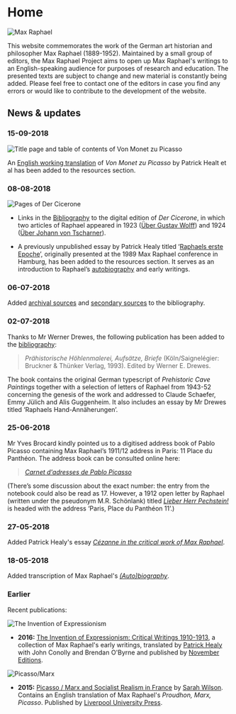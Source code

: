 # Home

![Max Raphael][image-1]

This website commemorates the work of the German art historian and philosopher Max Raphael (1889-1952). Maintained by a small group of editors, the Max Raphael Project aims to open up Max Raphael's writings to an English-speaking audience for purposes of research and education. The presented texts are subject to change and new material is constantly being added. Please feel free to contact one of the editors in case you find any errors or would like to contribute to the development of the website.

## News & updates

### 15-09-2018

![Title page and table of contents of Von Monet zu Picasso][image-2]

An [English working translation][1] of *Von Monet zu Picasso* by Patrick Healt et al has been added to the resources section.

### 08-08-2018

![Pages of Der Cicerone][image-3]

- Links in the [Bibliography][2] to the digital edition of _Der Cicerone_, in which two articles of Raphael appeared in 1923 ([Über Gustav Wolff][3]) and 1924 ([Über Johann von Tscharner][4]).

- A previously unpublished essay by Patrick Healy titled ‘[Raphaels erste Epoche][5]’, originally presented at the 1989 Max Raphael conference in Hamburg, has been added to the resources section. It serves as an introduction to Raphael’s [autobiography][6] and early writings.

### 06-07-2018

Added [archival sources][7] and [secondary sources][8] to the bibliography.

### 02-07-2018

Thanks to Mr Werner Drewes, the following publication has been added to the [bibliography][9]:

> _Prähistorische Höhlenmalerei, Aufsätze, Briefe_ (Köln/Saignelégier: Bruckner & Thünker Verlag, 1993). Edited by Werner E. Drewes.

The book contains the original German typescript of _Prehistoric Cave Paintings_ together with a selection of letters of Raphael from 1943-52 concerning the genesis of the work and addressed to Claude Schaefer, Emmy Jülich and Alis Guggenheim. It also includes an essay by Mr Drewes titled ‘Raphaels Hand-Annäherungen’.

### 25-06-2018

Mr Yves Brocard kindly pointed us to a digitised address book of Pablo Picasso containing Max Raphael’s 1911/12 address in Paris: 11 Place du Panthéon. The address book can be consulted online here:

> [_Carnet d'adresses de Pablo Picasso_][10]

(There’s some discussion about the exact number: the entry from the notebook could also be read as 17. However, a 1912 open letter by Raphael (written under the pseudonym M.R. Schönlank) titled [_Lieber Herr Pechstein!_][11] is headed with the address ‘Paris, Place du Panthéon 11’.)

### 27-05-2018

Added Patrick Healy's essay [*Cézanne in the critical work of Max Raphael*][12].

### 18-05-2018

Added transcription of Max Raphael's [*(Auto)biography*][13].

### Earlier

Recent publications:

![The Invention of Expressionism][image-4]

* **2016:** [The Invention of Expressionism: Critical Writings 1910-1913][14], a collection of Max Raphael's early writings, translated by [Patrick Healy][15] with John Conolly and Brendan O'Byrne and published by [November Editions][16].

![Picasso/Marx][image-5]

* **2015:** [Picasso / Marx and Socialist Realism in France][17] by [Sarah Wilson][18]. Contains an English translation of Max Raphael's _Proudhon, Marx, Picasso_. Published by [Liverpool University Press][19].

[1]:	/resources/von-monet-zu-picasso
[2]:	/bibliography/primary
[3]:	http://digi.ub.uni-heidelberg.de/diglit/cicerone1923/0768
[4]:	http://digi.ub.uni-heidelberg.de/diglit/cicerone1924/0160
[5]:	/resources/raphaels-erste-epoche
[6]:	/resources/autobiography
[7]:	/bibliography/archives
[8]:	/bibliography/secondary
[9]:	https://www.maxraphael.org/bibliography/primary/#1993
[10]:	https://www.photo.rmn.fr/archive/03-006057-2C6NU046WEXV.html
[11]:	https://www.maxraphael.org/bibliography/#1912
[12]:	/resources/cezanne-in-the-critical-work
[13]:	/resources/autobiography
[14]:	https://amzn.com/9492027097
[15]:	http://patrick-healy.com/
[16]:	http://novembereditions.com/
[17]:	http://a.co/2re4pSA
[18]:	http://courtauld.ac.uk/people/sarah-wilson
[19]:	https://liverpooluniversitypress.co.uk/products/60692

[image-1]:	/assets/home/silhouette.png
[image-2]:	/assets/home/von-monet-zu-picasso-title-page.jpg
[image-3]:	/assets/home/cicerone.jpg
[image-4]:	/assets/home/theinventionofexpressionism.jpg
[image-5]:	/assets/home/picassomarx.jpg